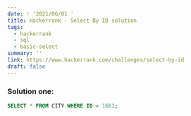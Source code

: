 ```yaml
---
date: ! '2021/06/01 '
title: Hackerrank - Select By ID solution
tags:
  - hackerrank
  - sql
  - basic-select
summary: ''
link: https://www.hackerrank.com/challenges/select-by-id
draft: false
---
```


### Solution one:

```sql
SELECT * FROM CITY WHERE ID = 1661;
```
